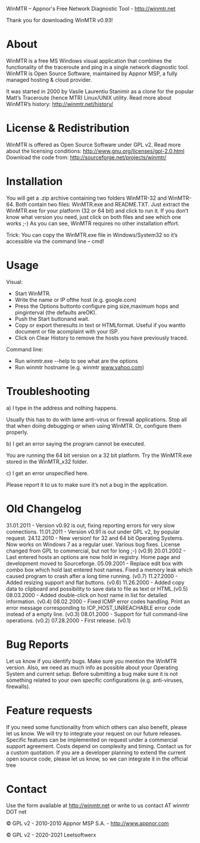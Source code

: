 ﻿WinMTR – Appnor's Free Network Diagnostic Tool - http://winmtr.net

Thank you for downloading WinMTR v0.93!

# About

WinMTR is a free MS Windows visual application that combines the functionality of the traceroute and ping in a single network diagnostic tool. WinMTR is Open Source Software, maintained by Appnor MSP, a fully managed hosting & cloud provider.

It was started in 2000 by Vasile Laurentiu Stanimir  as a clone for the popular Matt’s Traceroute (hence MTR) Linux/UNIX utility. 
Read more about WinMTR’s history: http://winmtr.net/history/

# License & Redistribution

WinMTR is offered as Open Source Software under GPL v2. 
Read more about the licensing conditions: http://www.gnu.org/licenses/gpl-2.0.html
Download the code from: http://sourceforge.net/projects/winmtr/

# Installation

You will get a .zip archive containing two folders WinMTR-32 and WinMTR-64.
Both contain two files: WinMTR.exe and README.TXT.
Just extract the WinMTR.exe for your platform (32 or 64 bit) and click to run it.
If you don’t know what version you need, just click on both files and see which one works ;-)
As you can see, WinMTR requires no other installation effort.

Trick: You can copy the WinMTR.exe file in Windows/System32 so it’s accessible via the command line – cmd!

# Usage

Visual:

* Start WinMTR.
* Write the name or IP ofthe host (e.g. google.com)
* Press the Options buttonto configure ping size,maximum hops and pinginterval (the defaults areOK).
* Push the Start buttonand wait.
* Copy or export theresults in text or HTMLformat. Useful if you wantto document or file acomplaint with your ISP.
* Click on Clear History to remove the hosts you have previously traced.

Command line:

* Run winmtr.exe --help to see what are the options
* Run winmtr hostname (e.g. winmtr www.yahoo.com)

# Troubleshooting

a) I type in the address and nothing happens.

Usually this has to do with lame anti-virus or firewall applications. Stop all that when doing debugging or when using WinMTR. Or, configure them properly.

b) I get an error saying the program cannot be executed.

You are running the 64 bit version on a 32 bit platform. Try the WinMTR.exe stored in the WinMTR_x32 folder.

c) I get an error unspecified here.

Please report it to us to make sure it’s not a bug in the application.


# Old Changelog
31.01.2011 - Version v0.92 is out, fixing reporting errors for very slow connections.
11.01.2011 - Version v0.91 is out under GPL v2, by popular request.
24.12.2010 - New version! for 32 and 64 bit Operating Systems. Now works on Windows 7 as a regular user. Various bug fixes. License changed from GPL to commercial, but not for long ;-) (v0.9) 
20.01.2002 - Last entered hosts an options are now hold in registry. Home page and development moved to Sourceforge.
05.09.2001 - Replace edit box with combo box which hold last entered host names. Fixed a memory leak which caused program to crash after a long time running. (v0.7)
11.27.2000 - Added resizing support and flat buttons. (v0.6)
11.26.2000 - Added copy data to clipboard and possibility to save data to file as text or HTML.(v0.5)
08.03.2000 - Added double-click on host name in list for detailed information. (v0.4)
08.02.2000 - Fixed ICMP error codes handling. Print an error message corresponding to ICP_HOST_UNREACHABLE error code instead of a empty line. (v0.3)
08.01.2000 - Support for full command-line operations. (v0.2)
07.28.2000 - First release. (v0.1)

# Bug Reports

Let us know if you identify bugs. Make sure you mention the WinMTR version. Also, we need as much info as possible about your Operating System and current setup. 
Before submitting a bug make sure it is not something related to your own specific configurations (e.g. anti-viruses, firewalls). 

# Feature requests

If you need some functionality from which others can also benefit, please let us know. We will try to integrate your request on our future releases.
Specific features can be implemented on request under a commercial support agreement. Costs depend on complexity and timing. Contact us for a custom quotation. 
If you are a developer planning to extend the current open source code, please let us know, so we can integrate it in the official tree


# Contact

Use the form available at http://winmtr.net or write to us contact AT winmtr DOT net

&copy; GPL v2 -  2010-2010 Appnor MSP S.A. - http://www.appnor.com

&copy; GPL v2 - 2020-2021 Leetsoftwerx
